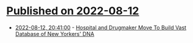 # [Published on 2022-08-12](index.md)

* [2022-08-12, 20:41:00](https://yro.slashdot.org/story/22/08/12/1752251/hospital-and-drugmaker-move-to-build-vast-database-of-new-yorkers-dna?utm_source=rss1.0mainlinkanon&utm_medium=feed) - [Hospital and Drugmaker Move To Build Vast Database of New Yorkers' DNA](https://yro.slashdot.org/story/22/08/12/1752251/hospital-and-drugmaker-move-to-build-vast-database-of-new-yorkers-dna?utm_source=rss1.0mainlinkanon&utm_medium=feed)
